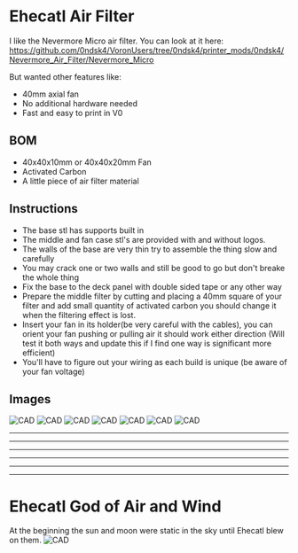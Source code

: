 Ehecatl Air Filter
==============================

I like the Nevermore Micro air filter. 
You can look at it here: 
https://github.com/0ndsk4/VoronUsers/tree/0ndsk4/printer_mods/0ndsk4/Nevermore_Air_Filter/Nevermore_Micro

But wanted other features like:
- 40mm axial fan
- No additional hardware needed
- Fast and easy to print in V0

BOM
-------------
- 40x40x10mm or 40x40x20mm Fan
- Activated Carbon
- A little piece of air filter material


Instructions
------------
- The base stl has supports built in
- The middle and fan case stl's are provided with and without logos.
- The walls of the base are very thin try to assemble the thing slow and carefully
- You may crack one or two walls and still be good to go but don't breake the whole thing
- Fix the base to the deck panel with double sided tape or any other way
- Prepare the middle filter by cutting and placing a 40mm square of your filter and add small quantity of activated carbon you should change it when the filtering effect is lost.
- Insert your fan in its holder(be very careful with the cables), you can orient your fan pushing or pulling air it should work either direction (Will test it both ways and update this if I find one way is significant more efficient)
- You'll have to figure out your wiring as each build is unique (be aware of your fan voltage)


Images
------

![CAD](Images/ehecatl1.jpeg)
![CAD](Images/ehecatl4.jpeg)
![CAD](Images/ehecatl7.jpeg)
![CAD](Images/ehecatl6.jpeg)
![CAD](Images/ehecatl5.jpeg)
![CAD](Images/ehecatl2.jpeg)
![CAD](Images/ehecatl3.jpeg)

________________________________________________________
--------------------------------------------------------
________________________________________________________
--------------------------------------------------------

________________________________________________________
--------------------------------------------------------
Ehecatl God of Air and Wind
==================================
At the beginning the sun and moon were static in the sky until Ehecatl blew on them.
![CAD](Images/Ehecatl.jpg)
